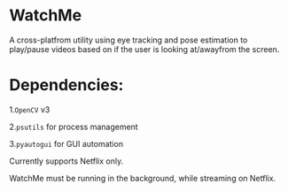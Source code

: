 # WatchMe
A cross-platfrom utility using eye tracking and pose estimation to play/pause videos based on if the user is looking at/awayfrom the screen.

# Dependencies:

1.`OpenCV` v3

2.`psutils` for process management

3.`pyautogui` for GUI automation

Currently supports Netflix only. </br>

WatchMe must be running in the background, while streaming on Netflix.

